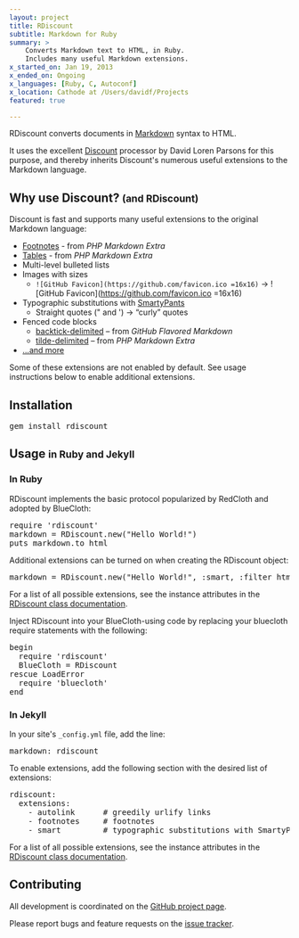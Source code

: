 ```yaml
---
layout: project
title: RDiscount
subtitle: Markdown for Ruby
summary: >
    Converts Markdown text to HTML, in Ruby.
    Includes many useful Markdown extensions.
x_started_on: Jan 19, 2013
x_ended_on: Ongoing
x_languages: [Ruby, C, Autoconf]
x_location: Cathode at /Users/davidf/Projects
featured: true

---
```


RDiscount converts documents in [Markdown] syntax to HTML.

It uses the excellent [Discount] processor by David Loren Parsons
for this purpose, and thereby inherits Discount's numerous useful
extensions to the Markdown language.

[Discount]: http://www.pell.portland.or.us/~orc/Code/discount/
[Markdown]: http://daringfireball.net/projects/markdown/

## Why use Discount? <small>(and RDiscount)</small>

Discount is fast and supports many useful extensions to the original Markdown language:

* [Footnotes] - from *PHP Markdown Extra*
* [Tables] - from *PHP Markdown Extra*
* Multi-level bulleted lists
* Images with sizes
    * `![GitHub Favicon](https://github.com/favicon.ico =16x16)` &rarr; ![GitHub Favicon](https://github.com/favicon.ico =16x16)
* Typographic substitutions with [SmartyPants]
    * Straight quotes (&quot; and &#39;) &rarr; “curly” quotes
* Fenced code blocks
    * [backtick-delimited] – from *GitHub Flavored Markdown*
    * [tilde-delimited] – from *PHP Markdown Extra*
* [...and more](http://www.pell.portland.or.us/~orc/Code/discount/#Language.extensions)

Some of these extensions are not enabled by default.
See usage instructions below to enable additional extensions.

[SmartyPants]: http://daringfireball.net/projects/smartypants/
[Footnotes]: http://michelf.ca/projects/php-markdown/extra/#footnotes
[Tables]: http://michelf.ca/projects/php-markdown/extra/#table
[backtick-delimited]: https://help.github.com/articles/github-flavored-markdown#fenced-code-blocks
[tilde-delimited]: http://michelf.ca/projects/php-markdown/extra/#fenced-code-blocks

## Installation

<pre>gem install rdiscount</pre>

## Usage <small>in Ruby and Jekyll</small>

### In Ruby

RDiscount implements the basic protocol popularized by RedCloth and adopted by BlueCloth:

<pre>
require 'rdiscount'
markdown = RDiscount.new("Hello World!")
puts markdown.to_html
</pre>

Additional extensions can be turned on when creating the RDiscount object:

<pre>
markdown = RDiscount.new("Hello World!", :smart, :filter_html)
</pre>

For a list of all possible extensions, see the instance attributes in the
[RDiscount class documentation].

Inject RDiscount into your BlueCloth-using code by replacing your bluecloth require statements with the following:

<pre>
begin
  require 'rdiscount'
  BlueCloth = RDiscount
rescue LoadError
  require 'bluecloth'
end
</pre>

### In Jekyll

In your site's `_config.yml` file, add the line:

<pre>
markdown: rdiscount
</pre>

To enable extensions, add the following section with the desired list of extensions:

<pre>
rdiscount:
  extensions:
    - autolink      # greedily urlify links
    - footnotes     # footnotes
    - smart         # typographic substitutions with SmartyPants
</pre>

For a list of all possible extensions, see the instance attributes in the
[RDiscount class documentation].

## Contributing

All development is coordinated on the [GitHub project page].

Please report bugs and feature requests on the [issue tracker].

[GitHub project page]: https://github.com/davidfstr/rdiscount
[issue tracker]: https://github.com/davidfstr/rdiscount/issues

[RDiscount class documentation]: http://rdoc.info/github/davidfstr/rdiscount/RDiscount